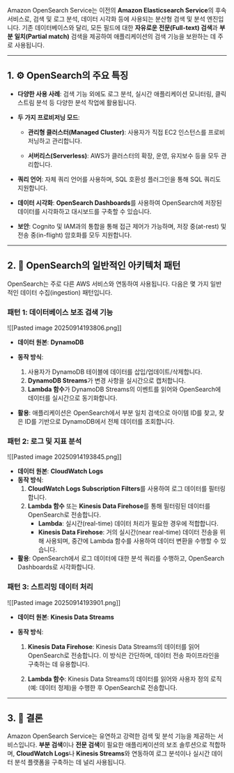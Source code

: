 

Amazon OpenSearch Service는 이전의 **Amazon Elasticsearch Service**의 후속 서비스로, 검색 및 로그 분석, 데이터 시각화 등에 사용되는 분산형 검색 및 분석 엔진입니다. 기존 데이터베이스와 달리, 모든 필드에 대한 **자유로운 전문(Full-text) 검색**과 **부분 일치(Partial match)** 검색을 제공하여 애플리케이션의 검색 기능을 보완하는 데 주로 사용됩니다.

---

## 1. ⚙️ OpenSearch의 주요 특징

- **다양한 사용 사례**: 검색 기능 외에도 로그 분석, 실시간 애플리케이션 모니터링, 클릭스트림 분석 등 다양한 분석 작업에 활용됩니다.
    
- **두 가지 프로비저닝 모드**:
    
    - **관리형 클러스터(Managed Cluster)**: 사용자가 직접 EC2 인스턴스를 프로비저닝하고 관리합니다.
        
    - **서버리스(Serverless)**: AWS가 클러스터의 확장, 운영, 유지보수 등을 모두 관리합니다.
        
- **쿼리 언어**: 자체 쿼리 언어를 사용하며, SQL 호환성 플러그인을 통해 SQL 쿼리도 지원합니다.
    
- **데이터 시각화**: **OpenSearch Dashboards**를 사용하여 OpenSearch에 저장된 데이터를 시각화하고 대시보드를 구축할 수 있습니다.
    
- **보안**: Cognito 및 IAM과의 통합을 통해 접근 제어가 가능하며, 저장 중(at-rest) 및 전송 중(in-flight) 암호화를 모두 지원합니다.
    

---

## 2. 🚀 OpenSearch의 일반적인 아키텍처 패턴

OpenSearch는 주로 다른 AWS 서비스와 연동하여 사용됩니다. 다음은 몇 가지 일반적인 데이터 수집(ingestion) 패턴입니다.



### 패턴 1: 데이터베이스 보조 검색 기능

![[Pasted image 20250914193806.png]]

- **데이터 원본**: **DynamoDB**
- **동작 방식**:
    1. 사용자가 DynamoDB 테이블에 데이터를 삽입/업데이트/삭제합니다.
    2. **DynamoDB Streams**가 변경 사항을 실시간으로 캡처합니다.
    3. **Lambda 함수**가 DynamoDB Streams의 이벤트를 읽어와 OpenSearch에 데이터를 실시간으로 동기화합니다.

- **활용**: 애플리케이션은 OpenSearch에서 부분 일치 검색으로 아이템 ID를 찾고, 찾은 ID를 기반으로 DynamoDB에서 전체 데이터를 조회합니다.
    

### 패턴 2: 로그 및 지표 분석

![[Pasted image 20250914193845.png]]

- **데이터 원본**: **CloudWatch Logs**
- **동작 방식**:
    1. **CloudWatch Logs Subscription Filters**를 사용하여 로그 데이터를 필터링합니다.
    2. **Lambda 함수** 또는 **Kinesis Data Firehose**를 통해 필터링된 데이터를 OpenSearch로 전송합니다.
        - **Lambda**: 실시간(real-time) 데이터 처리가 필요한 경우에 적합합니다.
        - **Kinesis Data Firehose**: 거의 실시간(near real-time) 데이터 전송을 위해 사용되며, 중간에 Lambda 함수를 사용하여 데이터 변환을 수행할 수 있습니다.
- **활용**: OpenSearch에서 로그 데이터에 대한 분석 쿼리를 수행하고, OpenSearch Dashboards로 시각화합니다.

### 패턴 3: 스트리밍 데이터 처리

![[Pasted image 20250914193901.png]]

- **데이터 원본**: **Kinesis Data Streams**
- **동작 방식**:
    
    1. **Kinesis Data Firehose**: Kinesis Data Streams의 데이터를 읽어 OpenSearch로 전송합니다. 이 방식은 간단하며, 데이터 전송 파이프라인을 구축하는 데 유용합니다.

    2. **Lambda 함수**: Kinesis Data Streams의 데이터를 읽어와 사용자 정의 로직(예: 데이터 정제)을 수행한 후 OpenSearch로 전송합니다.

---

## 3. 🎯 결론

Amazon OpenSearch Service는 유연하고 강력한 검색 및 분석 기능을 제공하는 서비스입니다. **부분 검색**이나 **전문 검색**이 필요한 애플리케이션의 보조 솔루션으로 적합하며, **CloudWatch Logs**나 **Kinesis Streams**와 연동하여 로그 분석이나 실시간 데이터 분석 플랫폼을 구축하는 데 널리 사용됩니다.